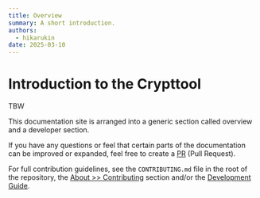 ```yaml
---
title: Overview
summary: A short introduction.
authors:
  - hikarukin
date: 2025-03-10
---
```


# Introduction to the Crypttool

TBW

This documentation site is arranged into a generic section called overview and a
developer section.

If you have any questions or feel that certain parts of the documentation can be
improved or expanded, feel free to create a [PR](https://github.com/belastingdienst/opr-paas/pulls)
(Pull Request).

For full contribution guidelines, see the `CONTRIBUTING.md` file in the root of
the repository, the [About >> Contributing](/about/contributing/) section and/or the
[Development Guide](/development-guide/).
